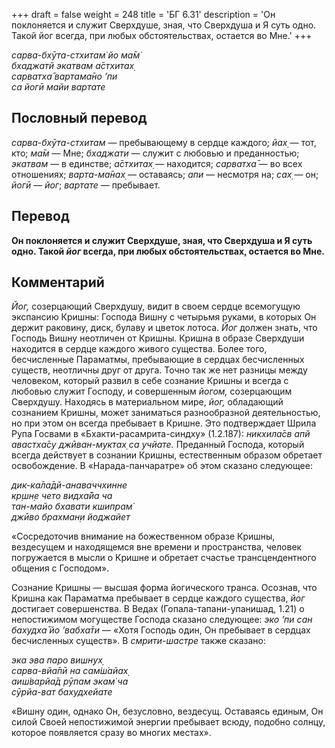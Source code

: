 +++
draft = false
weight = 248
title = 'БГ 6.31'
description = 'Он поклоняется и служит Сверхдуше, зная, что Сверхдуша и Я суть одно. Такой йог всегда, при любых обстоятельствах, остается во Мне.'
+++

_сарва-бхӯта-стхитам̇ йо ма̄м̇  
бхаджатй экатвам а̄стхитах̣  
сарватха̄ вартама̄но ’пи  
са йогӣ майи вартате_

## Пословный перевод

_сарва_\-_бхӯта_\-_стхитам_ — пребывающему в сердце каждого; _йах̣_ — тот, кто; _ма̄м_ — Мне; _бхаджати_ — служит с любовью и преданностью; _экатвам_ — в единстве; _а̄стхитах̣_ — находится; _сарватха̄_ — во всех отношениях; _варта_\-_ма̄нах̣_ — оставаясь; _апи_ — несмотря на; _сах̣_ — он; _йогӣ_ — _йог_; _вартате_ — пребывает.

## Перевод

**Он поклоняется и служит Сверхдуше, зная, что Сверхдуша и Я суть одно. Такой _йог_ всегда, при любых обстоятельствах, остается во Мне.**

## Комментарий

_Йог,_ созерцающий Сверхдушу, видит в своем сердце всемогущую экспансию Кришны: Господа Вишну с четырьмя руками, в которых Он держит раковину, диск, булаву и цветок лотоса. _Йог_ должен знать, что Господь Вишну неотличен от Кришны. Кришна в образе Сверхдуши находится в сердце каждого живого существа. Более того, бесчисленные Параматмы, пребывающие в сердцах бесчисленных существ, неотличны друг от друга. Точно так же нет разницы между человеком, который развил в себе сознание Кришны и всегда с любовью служит Господу, и совершенным _йогом,_ созерцающим Сверхдушу. Находясь в материальном мире, _йог,_ обладающий сознанием Кришны, может заниматься разнообразной деятельностью, но при этом он всегда пребывает в Кришне. Это подтверждает Шрила Рупа Госвами в «Бхакти-расамрита-синдху» (1.2.187): _никхила̄св апй авастха̄су джӣван-муктах̣ са учйате._ Преданный Господа, который всегда действует в сознании Кришны, естественным образом обретает освобождение. В «Нарада-панчаратре» об этом сказано следующее:

_дик-ка̄ла̄дй-анаваччхинне  
кр̣шн̣е чето видха̄йа ча  
тан-майо бхавати кшипрам̇  
джӣво брахман̣и йоджайет_

«Сосредоточив внимание на божественном образе Кришны, вездесущем и находящемся вне времени и пространства, человек погружается в мысли о Кришне и обретает счастье трансцендентного общения с Господом».

Сознание Кришны — высшая форма йогического транса. Осознав, что Кришна как Параматма пребывает в сердце каждого существа, _йог_ достигает совершенства. В Ведах (Гопала-тапани-упанишад, 1.21) о непостижимом могуществе Господа сказано следующее: _эко ’пи сан бахудха̄ йо ’вабха̄ти_ — «Хотя Господь один, Он пребывает в сердцах бесчисленных существ». В _смрити-шастре_ также сказано:

_эка эва паро вишн̣ух̣  
сарва-вйа̄пӣ на сам̇ш́айах̣  
аиш́варйа̄д рӯпам экам̇ ча  
сӯрйа-ват бахудхейате_

«Вишну один, однако Он, безусловно, вездесущ. Оставаясь единым, Он силой Своей непостижимой энергии пребывает всюду, подобно солнцу, которое появляется сразу во многих местах».
